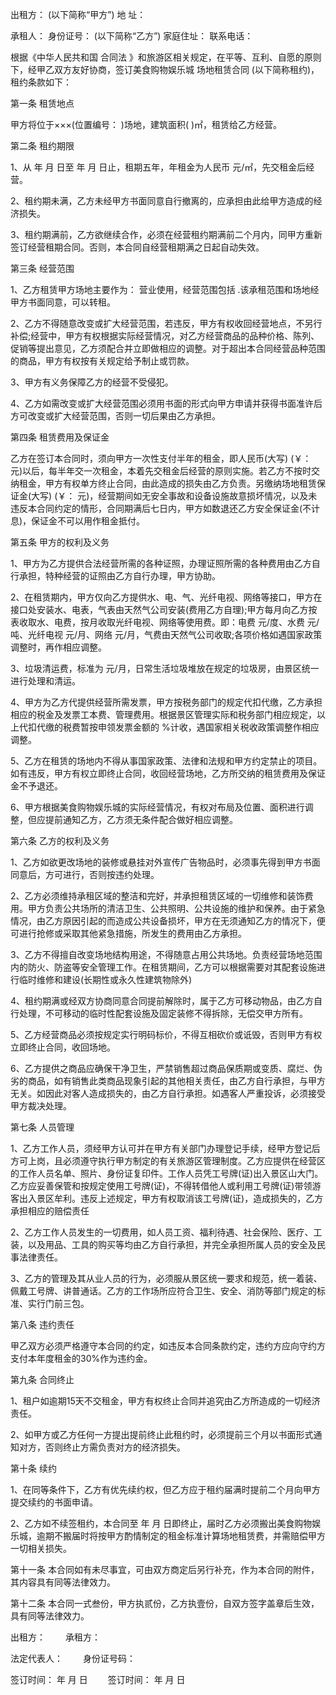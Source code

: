 
 


出租方： (以下简称“甲方”) 地 址：


承租人： 身份证号： (以下简称“乙方”) 家庭住址： 联系电话：


根据《中华人民共和国
合同法
》和旅游区相关规定，在平等、互利、自愿的原则下，经甲乙双方友好协商，签订美食购物娱乐城
场地租赁合同
(以下简称租约)，租约条款如下：


第一条 租赁地点


甲方将位于×××(位置编号： )场地，建筑面积( )㎡，租赁给乙方经营。


第二条 租约期限


1、从 年 月 日至 年 月 日止，租期五年，年租金为人民币 元/㎡，先交租金后经营。


2、租约期未满，乙方未经甲方书面同意自行撤离的，应承担由此给甲方造成的经济损失。


3、租约期满前，乙方欲继续合作，必须在经营租约期满前二个月内，同甲方重新签订经营租期合同。否则，本合同自经营租期满之日起自动失效。


第三条 经营范围


1、乙方租赁甲方场地主要作为： 营业使用，经营范围包括 .该承租范围和场地经甲方书面同意，可以转租。


2、乙方不得随意改变或扩大经营范围，若违反，甲方有权收回经营地点，不另行补偿;经营中，甲方有权根据实际经营情况，对乙方经营商品的品种价格、陈列、促销等提出意见，乙方须配合并立即做相应的调整。对于超出本合同经营品种范围的商品，甲方有权按有关规定给予制止或罚款。


3、甲方有义务保障乙方的经营不受侵犯。


4、乙方如需改变或扩大经营范围必须用书面的形式向甲方申请并获得书面准许后方可改变或扩大经营范围，否则一切后果由乙方承担。


第四条 租赁费用及保证金


乙方在签订本合同时，须向甲方一次性支付半年的租金，即人民币(大写) (￥： 元)以后，每半年交一次租金，本着先交租金后经营的原则实施。若乙方不按时交纳租金，甲方有权单方终止合同，由此造成的损失由乙方负责。另缴纳场地租赁保证金(大写) (￥： 元)，经营期间如无安全事故和设备设施故意损坏情况，以及未违反本合同约定的情形，合同期满后七日内，甲方如数退还乙方安全保证金(不计息)，保证金不可以用作租金抵付。


第五条 甲方的权利及义务


1、甲方为乙方提供合法经营所需的各种证照，办理证照所需的各种费用由乙方自行承担，特种经营的证照由乙方自行办理，甲方协助。


2、在租赁期内，甲方仅向乙方提供水、电、气、光纤电视、网络等接口，甲方在接口处安装水、电表，气表由天然气公司安装(费用乙方自理);甲方每月向乙方按表收取水、电费，按月收取光纤电视、网络等使用费。即：电费 元/度、水费 元/吨、光纤电视 元/月、网络 元/月，气费由天然气公司收取;各项价格如遇国家政策调整时，再作相应调整。


3、垃圾清运费，标准为 元/月，日常生活垃圾堆放在规定的垃圾房，由景区统一进行处理和清运。


4、甲方为乙方代提供经营所需发票，甲方按税务部门的规定代扣代缴，乙方承担相应的税金及发票工本费、管理费用。根据景区管理实际和税务部门相应规定，以上代扣代缴的税费暂按申领发票金额的 %计收，遇国家相关税收政策调整作相应调整。


5、乙方在租赁的场地内不得从事国家政策、法律和法规和甲方约定禁止的项目。如有违反，甲方有权立即终止合同，收回经营场地，乙方所交纳的租赁费用及保证金不予退还。


6、甲方根据美食购物娱乐城的实际经营情况，有权对布局及位置、面积进行调整，但应提前通知乙方，乙方须无条件配合做好相应调整。


第六条 乙方的权利及义务


1、乙方如欲更改场地的装修或悬挂对外宣传广告物品时，必须事先得到甲方书面同意后，方可进行，否则按违约处理。


2、乙方必须维持承租区域的整洁和完好，并承担租赁区域的一切维修和装饰费用。甲方负责公共场所的清洁卫生、公共照明、公共设施的维护和保养。由于紧急情况，由乙方原因引起的而造成公共设备损坏，甲方在无须通知乙方的情况下，便可进行抢修或采取其他紧急措施，所发生的费用由乙方承担。


3、乙方不得擅自改变场地结构用途，不得随意占用公共场地。负责经营场地范围内的防火、防盗等安全管理工作。在租赁期间，乙方可以根据需要对其配套设施进行临时维修和建设(长期性或永久性建筑物除外)


4、租约期满或经双方协商同意合同提前解除时，属于乙方可移动物品，由乙方自行处理，不可移动的临时性配套设施及固定装修不得拆除，无偿交甲方所有。


5、乙方经营商品必须按规定实行明码标价，不得互相砍价或诋毁，否则甲方有权立即终止合同，收回场地。


6、乙方提供之商品应确保干净卫生，严禁销售超过商品保质期或变质、腐烂、伪劣的商品，如有销售此类商品现象引起的其他相关责任，由乙方自行承担，与甲方无关。如因此对客人造成损失的，由乙方自行承担。如遇客人严重投诉，必须接受甲方裁决处理。


第七条 人员管理


1、乙方工作人员，须经甲方认可并在甲方有关部门办理登记手续，经甲方登记后方可上岗，且必须遵守执行甲方制定的有关旅游区管理制度。乙方应提供在经营区的工作人员名单、照片、身份证复印件。工作人员凭工号牌(证)出入景区山大门。乙方应妥善保管和按规定使用工号牌(证)，不得转借他人或利用工号牌(证)带领游客出入景区牟利。违反上述规定，甲方有权取消该工号牌(证)，造成损失的，乙方承担相应的赔偿责任


2、乙方工作人员发生的一切费用，如人员工资、福利待遇、社会保险、医疗、工装，以及用品、工具的购买等均由乙方自行承担，并完全承担所属人员的安全及民事法律责任。


3、乙方的管理及其从业人员的行为，必须服从景区统一要求和规范，统一着装、佩戴工号牌、讲普通话。乙方的工作场所应符合卫生、安全、消防等部门规定的标准、实行门前三包。


第八条 违约责任


甲乙双方必须严格遵守本合同的约定，如违反本合同条款约定，违约方应向守约方支付本年度租金的30%作为违约金。


第九条 合同终止


1、租户如逾期15天不交租金，甲方有权终止合同并追究由乙方所造成的一切经济责任。


2、如甲方或乙方任何一方提出提前终止此租约时，必须提前三个月以书面形式通知对方，否则终止方需负责对方的经济损失。


第十条 续约


1、在同等条件下，乙方有优先续约权，但乙方应于租约届满时提前二个月向甲方提交续约的书面申请。


2、乙方如不续签租约，本合同至 年 月 日即终止，届时乙方必须搬出美食购物娱乐城，逾期不搬届时将按甲方酌情制定的租金标准计算场地租赁费，并需赔偿甲方一切相关损失。


第十一条 本合同如有未尽事宜，可由双方商定后另行补充，作为本合同的附件，其内容具有同等法律效力。


第十二条 本合同一式叁份，甲方执贰份，乙方执壹份，自双方签字盖章后生效，具有同等法律效力。


出租方： 　　承租方：


法定代表人： 　　身份证号码：


签订时间： 年 月 日 　　签订时间： 年 月 日
 


 

 
 
 
 
 
  


  
 

  


  


  
 
 
 
 


